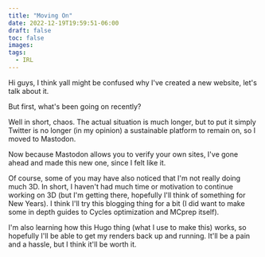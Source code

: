 ```yaml
---
title: "Moving On"
date: 2022-12-19T19:59:51-06:00
draft: false
toc: false
images:
tags:
  - IRL
---
```


Hi guys, I think yall might be confused why I've created a new website, let's talk about it.

But first, what's been going on recently?

Well in short, chaos. The actual situation is much longer, but to put it simply Twitter is no longer (in my opinion) a sustainable platform to remain on, so I moved to Mastodon. 

Now because Mastodon allows you to verify your own sites, I've gone ahead and made this new one, since I felt like it.

Of course, some of you may have also noticed that I'm not really doing much 3D. In short, I haven't had much time or motivation to continue working on 3D (but I'm getting there, hopefully I'll think of something for New Years). I think I'll try this blogging thing for a bit (I did want to make some in depth guides to Cycles optimization and MCprep itself).

I'm also learning how this Hugo thing (what I use to make this) works, so hopefully I'll be able to get my renders back up and running. It'll be a pain and a hassle, but I think it'll be worth it.
